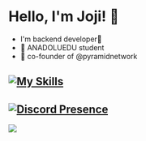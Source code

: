 
# Hello, I'm Joji! 👋

* I'm backend developer🐧
* 🏫 ANADOLUEDU student
* 🔺 co-founder of @pyramidnetwork

[![My Skills](https://skillicons.dev/icons?theme=dark&i=js,go,ts,html,css,linux,react,nextjs,tailwind,mongodb,nodejs,discordjs,bots)](https://skillicons.dev)
---
[![Discord Presence](https://lanyard.cnrad.dev/api/830508932619173929)](https://discord.com/users/830508932619173929)
---
[![](https://visitcount.itsvg.in/api?id=jojibyte&label=Profile%20Views&color=12&icon=2&pretty=true)](https://visitcount.itsvg.in)

